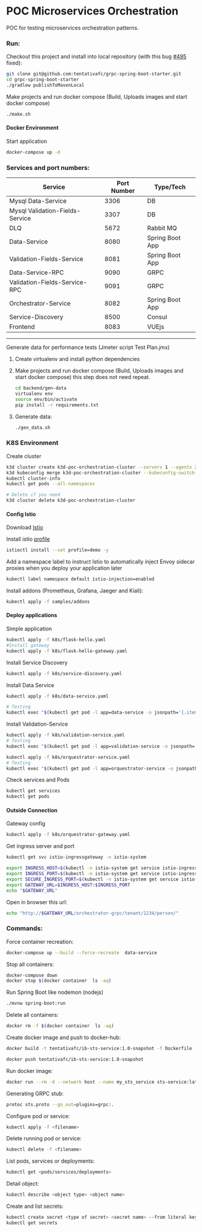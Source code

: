 # POC Microservices Orchestration

POC for testing microservices orchestration patterns.

### Run:

Checkout this project and install into local repository (with this bug [#495](https://github.com/yidongnan/grpc-spring-boot-starter/issues/495) fixed):

```sh
git clone git@github.com:tentativafc/grpc-spring-boot-starter.git
cd grpc-spring-boot-starter
./gradlew publishToMavenLocal
```

Make projects and run docker compose (Build, Uploads images and start docker compose)

```sh
./make.sh
```

#### Docker Environment

Start application

```sh
docker-compose up -d
```

### Services and port numbers:

| Service                         | Port Number | Type/Tech       |
| ------------------------------- | ----------- | --------------- |
| Mysql Data-Service              | 3306        | DB              |
| Mysql Validation-Fields-Service | 3307        | DB              |
| DLQ                             | 5672        | Rabbit MQ       |
| Data-Service                    | 8080        | Spring Boot App |
| Validation-Fields-Service       | 8081        | Spring Boot App |
| Data-Service-RPC                | 9090        | GRPC            |
| Validation-Fields-Service-RPC   | 9091        | GRPC            |
| Orchestrator-Service            | 8082        | Spring Boot App |
| Service-Discovery               | 8500        | Consul          |
| Frontend                        | 8083        | VUEjs           |

---

Generate data for performance tests (Jmeter script Test Plan.jmx)

1. Create virtualenv and install python dependencies

2. Make projects and run docker compose (Build, Uploads images and start docker compose) this step does not need repeat.

   ```sh
   cd backend/gen-data
   virtualenv env
   source env/bin/activate
   pip install -r requirements.txt
   ```

3. Generate data:

   ```sh
   ./gen_data.sh
   ```

### K8S Environment

Create cluster

```sh
k3d cluster create k3d-poc-orchestration-cluster --servers 1 --agents 3 --port 9080:80@loadbalancer --port 9443:443@loadbalancer --api-port 6443 --k3s-server-arg '--no-deploy=traefik'
k3d kubeconfig merge k3d-poc-orchestration-cluster --kubeconfig-switch-context
kubectl cluster-info
kubectl get pods --all-namespaces

# Delete if you need
k3d cluster delete k3d-poc-orchestration-cluster
```

#### Config Istio

Download [Istio](https://istio.io/latest/docs/setup/getting-started/#download)

Install istio [profile](https://istio.io/latest/docs/setup/additional-setup/config-profiles/)

```sh
istioctl install --set profile=demo -y
```

Add a namespace label to instruct Istio to automatically inject Envoy sidecar proxies when you deploy your application later

```sh
kubectl label namespace default istio-injection=enabled
```

Install addons (Prometheus, Grafana, Jaeger and Kiali):

```sh
kubectl apply -f samples/addons
```

#### Deploy applications

Simple application

```sh
kubectl apply -f k8s/flask-hello.yaml
#Install gateway
kubectl apply -f k8s/flask-hello-gateway.yaml
```


Install Service Discovery

```sh
kubectl apply -f k8s/service-discovery.yaml
```

Install Data Service

```sh
kubectl apply -f k8s/data-service.yaml

# Testing
kubectl exec "$(kubectl get pod -l app=data-service -o jsonpath='{.items[0].metadata.name}')" -c data-service -- curl -sS http://data-service-svc:8080/actuator

```

Install Validation-Service

```sh
kubectl apply -f k8s/validation-service.yaml
# Testing
kubectl exec "$(kubectl get pod -l app=validation-service -o jsonpath='{.items[0].metadata.name}')" -c validation-service -- curl -sS http://validation-service-svc:8080/actuator
```

```sh
kubectl apply -f k8s/orquestrator-service.yaml
# Testing
kubectl exec "$(kubectl get pod -l app=orquestrator-service -o jsonpath='{.items[0].metadata.name}')" -c orquestrator-service -- curl -sS http://orquestrator-service-svc:8080/actuator

```
Check services and Pods

```sh
kubectl get services
kubectl get pods
```

#### Outside Connection

Gateway config

```sh
kubectl apply -f k8s/orquestrator-gateway.yaml
```

Get ingress server and port

```sh
kubectl get svc istio-ingressgateway -n istio-system

export INGRESS_HOST=$(kubectl -n istio-system get service istio-ingressgateway -o jsonpath='{.status.loadBalancer.ingress[0].ip}')
export INGRESS_PORT=$(kubectl -n istio-system get service istio-ingressgateway -o jsonpath='{.spec.ports[?(@.name=="http2")].nodePort}')
export SECURE_INGRESS_PORT=$(kubectl -n istio-system get service istio-ingressgateway -o jsonpath='{.spec.ports[?(@.name=="https")].nodePort}')
export GATEWAY_URL=$INGRESS_HOST:$INGRESS_PORT
echo "$GATEWAY_URL"
```

Open in browser this url:

```sh
echo "http://$GATEWAY_URL/orchestrator-grpc/tenant/1234/person/"
```

### Commands:

Force container recreation:

```sh
docker-compose up --build --force-recreate  data-service
```

Stop all containers:

```sh
docker-compose down
docker stop $(docker container  ls -aq)
```

Run Spring Boot like nodemon (nodejs)

```sh
./mvnw spring-boot:run
```

Delete all containers:

```sh
docker rm -f $(docker container  ls -aq)
```

Create docker image and push to docker-hub:

```sh
docker build -t tentativafc/ib-sts-service:1.0-snapshot -f Dockerfile .
```

```sh
docker push tentativafc/ib-sts-service:1.0-snapshot
```

Run docker image:

```sh
docker run --rm -d --network host --name my_sts_service sts-service:latest
```

Generating GRPC stub:

```sh
protoc sts.proto --go_out=plugins=grpc:.
```

Configure pod or service:

```sh
kubectl apply -f <filename>
```

Delete running pod or service:

```sh
kubectl delete -f <filename>
```

List pods, services or deployments:

```sh
kubectl get <pods/services/deployments>
```

Detail object:

```sh
kubectl describe <object type> <object name>
```

Create and list secrets:

```sh
kubectl create secret <type of secret> <secret name> --from literal key=value
kubectl get secrets
```
